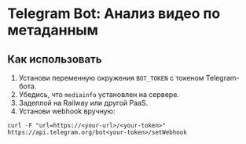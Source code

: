 # Telegram Bot: Анализ видео по метаданным

## Как использовать

1. Установи переменную окружения `BOT_TOKEN` с токеном Telegram-бота.
2. Убедись, что `mediainfo` установлен на сервере.
3. Задеплой на Railway или другой PaaS.
4. Установи webhook вручную:

```
curl -F "url=https://<your-url>/<your-token>" https://api.telegram.org/bot<your-token>/setWebhook
```

